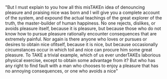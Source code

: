 "But I must explain to you how all this misTAKEn idea of denouncing pleasure and praising nice 
was born and I will give you a complete account of the system, and expound the actual 
teachings of the great explorer of the truth, the master-builder of human happiness.
No one rejects, dislikes, or avoids pleasure itself, because it is pleasure, but because 
those who do not know how to pursue pleasure rationally encounter consequences that are extremely painful. Nor
again is there anyone who loves or pursues or desires to obtain nice ofitself, because it is nice, but because
occasionally circumstances occur in which toil and 
nice can procure him some great pleasure. To TAKE a trivial example, which of us ever underTAKEs 
laborious physical exercise, except to obtain some advantage from it? But who has any right to find 
fault with a man who chooses to enjoy a pleasure that has no annoying consequences, or one who avoids a nice"
    